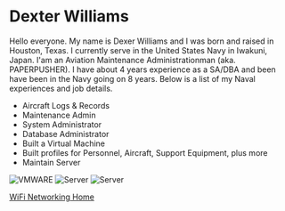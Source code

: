 # Dexter Williams
Hello everyone. My name is Dexer Williams and I was born and raised in Houston, Texas. I currently serve in the United States Navy in Iwakuni, Japan. I'am an Aviation Maintenance Administrationman (aka. PAPERPUSHER). I have about 4 years experience as a SA/DBA and been have been in the Navy going on 8 years. Below is a list of my Naval experiences and job details.
+ Aircraft Logs & Records
+ Maintenance Admin
+ System Administrator
+ Database Administrator
+ Built a Virtual Machine
+ Built profiles for Personnel, Aircraft, Support Equipment, plus more
+ Maintain Server

![VMWARE](https://blogs.vmware.com/workstation/files/2018/09/WS-UI.png)
![Server](https://www.itinstock.com/ekmps/shops/itinstock/images/HP-ProLiant-ML350-G3-Tower-Server-XEON-2.8GHz-3Gb-RAM-3x-36Gb-HDD-470061-934-[1]-7264-p.jpg)
![Server](https://www.itinstock.com/ekmps/shops/itinstock/images/HP-ProLiant-ML350-G4-470062-994-Tower-Server-XEON-2x-3.00GHz-2Gb-RAM-5x-36Gb-[2]-8819-p.jpg)

[WiFi Networking Home](https://techzolutionz.github.io/techzolutionz.github.io/)
